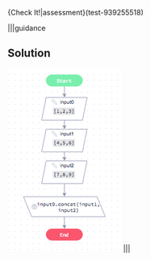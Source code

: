 {Check It!|assessment}(test-939255518)

|||guidance
## Solution

![](solutions/concat-array.png)
|||